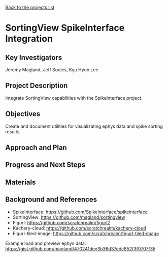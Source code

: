 [Back to the projects list](../../)

<!-- For information on how to write GitHub .md files see https://guides.github.com/features/mastering-markdown/ -->

# SortingView SpikeInterface Integration

## Key Investigators

Jeremy Magland, Jeff Soules, Kyu Hyun Lee

## Project Description

Integrate SortingView capabilities with the SpikeInterface project.


## Objectives

Create and document utilities for visualizating ephys data and spike sorting results.

## Approach and Plan

## Progress and Next Steps

## Materials

## Background and References

* SpikeInterface: https://github.com/SpikeInterface/spikeinterface
* SortingView: https://github.com/magland/sortingview
* Figurl: https://github.com/scratchrealm/figurl2
* Kachery-cloud: https://github.com/scratchrealm/kachery-cloud
* Figurl-tiled-image: https://github.com/scratchrealm/figurl-tiled-image

Example load and preview ephys data:
https://gist.github.com/magland/470241dee3b36d37edc852f3f0707f35
